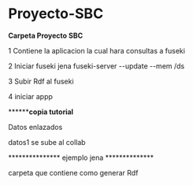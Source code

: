 # Proyecto-SBC
****************Carpeta Proyecto SBC****************

 1 Contiene la aplicacion la cual hara consultas a fuseki
 
 2  Iniciar fuseki jena fuseki-server --update --mem /ds
 
 3 Subir Rdf al fuseki
 
 4 iniciar appp
 
 ****************copia tutorial**********
 
 Datos enlazados
 
 datos1 se sube al collab
 
 *************** ejemplo jena **************
 
 carpeta que contiene como generar Rdf
 
 
